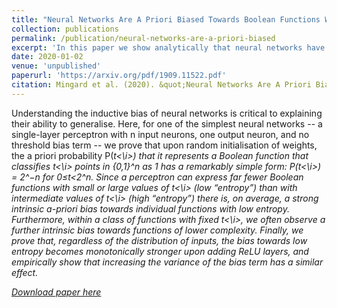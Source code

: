 ```yaml
---
title: "Neural Networks Are A Priori Biased Towards Boolean Functions With Low Entropy."
collection: publications
permalink: /publication/neural-networks-are-a-priori-biased
excerpt: 'In this paper we show analytically that neural networks have a certain built-in simplicity bias upon initialisation.'
date: 2020-01-02
venue: 'unpublished'
paperurl: 'https://arxiv.org/pdf/1909.11522.pdf'
citation: Mingard et al. (2020). &quot;Neural Networks Are A Priori Biased Towards Boolean Functions With Low Entropy.&quot;'
---
```

Understanding the inductive bias of neural networks is critical to explaining their ability to generalise. Here, for one of the simplest neural networks -- a single-layer perceptron with n input neurons, one output neuron, and no threshold bias term -- we prove that upon random initialisation of weights, the a priori probability P(<i>t<\i>) that it represents a Boolean function that classifies <i>t<\i> points in {0,1}^n as 1 has a remarkably simple form: P(<i>t<\i>) = 2^−n for 0≤t<2^n. Since a perceptron can express far fewer Boolean functions with small or large values of <i>t<\i> (low “entropy”) than with intermediate values of <i>t<\i> (high “entropy”) there is, on average, a strong intrinsic a-priori bias towards individual functions with low entropy.  Furthermore, within a class of functions with fixed <i>t<\i>, we often observe a further intrinsic bias towards functions of lower complexity. Finally, we prove that, regardless of the distribution of inputs, the bias towards low entropy becomes monotonically stronger upon adding ReLU layers, and empirically show that increasing the variance of the bias term has a similar effect.

[Download paper here](https://arxiv.org/pdf/1909.11522.pdf)
